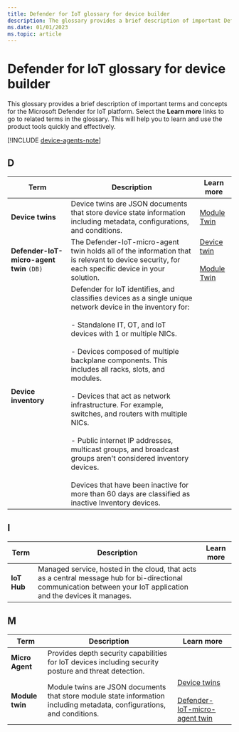 ```yaml
---
title: Defender for IoT glossary for device builder
description: The glossary provides a brief description of important Defender for IoT platform terms and concepts.
ms.date: 01/01/2023
ms.topic: article
---
```


# Defender for IoT glossary for device builder

This glossary provides a brief description of important terms and concepts for the Microsoft Defender for IoT platform. Select the **Learn more** links to go to related terms in the glossary. This will help you to learn and use the product tools quickly and effectively.

[!INCLUDE [device-agents-note](../includes/device-agents-note.md)]

<a name="glossary-a"></a>

## D 
| Term | Description | Learn more |
|--|--|--|
| **Device twins** | Device twins are JSON documents that store device state information including metadata, configurations, and conditions. | [Module Twin](#m) <br /> |
| **Defender-IoT-micro-agent twin** `(DB)` | The Defender-IoT-micro-agent twin holds all of the information that is relevant to device security, for each specific device in your solution. | [Device twin](#d) <br /> <br />[Module Twin](#m) |
| **Device inventory** | Defender for IoT identifies, and classifies devices as a single unique network device in the inventory for: <br><br> - Standalone IT, OT, and IoT devices with 1 or multiple NICs. <br><br> - Devices composed of multiple backplane components. This includes all racks, slots, and modules. <br><br> - Devices that act as network infrastructure. For example, switches, and routers with multiple NICs. <br><br> - Public internet IP addresses, multicast groups, and broadcast groups aren't considered inventory devices. <br><br>Devices that have been inactive for more than 60 days are classified as inactive Inventory devices.|

## I

| Term | Description | Learn more |
|--|--|--|
| **IoT Hub** | Managed service, hosted in the cloud, that acts as a central message hub for bi-directional communication between your IoT application and the devices it manages.  |   |

## M

| Term | Description | Learn more |
|--|--|--|
| **Micro Agent** | Provides depth security capabilities for IoT devices including security posture and threat detection. | |
| **Module twin** | Module twins are JSON documents that store module state information including metadata, configurations, and conditions. | [Device twins](#d) <br /> <br />[Defender-IoT-micro-agent twin](#d) |
